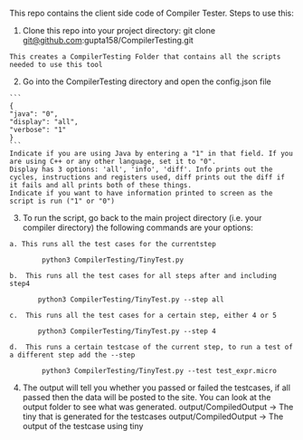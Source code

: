 This repo contains the client side code of Compiler Tester. Steps to use this:
  1. Clone this repo into your project directory:
      git clone git@github.com:gupta158/CompilerTesting.git

    This creates a CompilerTesting Folder that contains all the scripts needed to use this tool

  2. Go into the CompilerTesting directory and open the config.json file

    ```
    { 
    "java": "0", 
    "display": "all",
    "verbose": "1"
    }
    ```
    Indicate if you are using Java by entering a "1" in that field. If you are using C++ or any other language, set it to "0".
    Display has 3 options: 'all', 'info', 'diff'. Info prints out the cycles, instructions and registers used, diff prints out the diff if it fails and all prints both of these things. 
    Indicate if you want to have information printed to screen as the script is run ("1" or "0")

  3. To run the script, go back to the main project directory (i.e. your compiler directory) the following commands are your options:
    
    a. This runs all the test cases for the currentstep

            python3 CompilerTesting/TinyTest.py
          
    b.  This runs all the test cases for all steps after and including step4
    
           python3 CompilerTesting/TinyTest.py --step all
           
    c.  This runs all the test cases for a certain step, either 4 or 5
  
           python3 CompilerTesting/TinyTest.py --step 4  
           
    d.  This runs a certain testcase of the current step, to run a test of a different step add the --step
    
            python3 CompilerTesting/TinyTest.py --test test_expr.micro
    
          

  4. The output will tell you whether you passed or failed the testcases, if all passed then the data will be posted to the site. You can look at the output folder to see what was generated.
      output/CompiledOutput -> The tiny that is generated for the testcases
      output/CompiledOutput -> The output of the testcase using tiny

